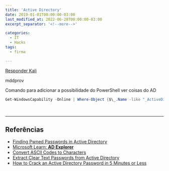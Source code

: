 ```yaml
---
title: 'Active Directory'
date: 2019-01-01T00:00:00-03:00
last_modified_at: 2022-06-28T00:00:00-03:00
excerpt_separator: '<!--more-->'

categories:
  - IT
  - Hacks
tags:
  - firma

---
```


[Responder Kali](https://www.google.com/search?q=Responder%20kali&client=firefox-b-d&sxsrf=ALiCzsZRQyvuUJr87qFjZBpm0N7bRosarQ%3A1660313556439&ei=1F_2YuKsGoSU5OUP09GMwAU&ved=0ahUKEwji5vz9vcH5AhUECrkGHdMoA1gQ4dUDCA0&uact=5&oq=Responder%20kali&gs_lcp=Cgdnd3Mtd2l6EAMyBQgAEIAEMgUIABDLATIFCAAQywEyBQgAEMsBMgUIABDLATIFCAAQywEyBQgAEMsBMgYIABAeEBYyBggAEB4QFjIGCAAQHhAWOgcIABBHELADOgcIABCwAxBDOgoIABDkAhCwAxgBOgwILhDIAxCwAxBDGAI6CAgAELEDEIMBOggIABCABBCxAzoHCAAQChDLAToICAAQHhAPEBZKBAhBGABKBAhGGAFQR1jlEGCpEmgBcAF4AIABtAGIAeEFkgEDMC41mAEAoAEByAETwAEB2gEGCAEQARgJ2gEGCAIQARgI&sclient=gws-wiz&authuser=0)

mddprov

Comando para adicionar a possibilidade do PowerShell ver coisas do AD

```powershell
Get-WindowsCapability -Online | Where-Object {$\_.Name -like "_ActiveDirectory.DS-LDS_"} | Add-WindowsCapability -Online
```

<br>

---

## Referências

- [Finding Pwned Passwords in Active Directory](https://safepass.me/2020/02/25/finding-pwned-passwords-in-active-directory/)
- [Microsoft Learn: **AD Explorer**](https://learn.microsoft.com/en-us/sysinternals/downloads/adexplorer)
- [Convert ASCII Codes to Characters](https://www.browserling.com/tools/ascii-to-text)
- [Extract Clear Text Passwords from Active Directory](https://www.youtube.com/watch?v=qnTHtTCe5ck)
- [How to Crack an Active Directory Password in 5 Minutes or Less](https://www.semperis.com/blog/easy-hacking-active-directory-password/)
